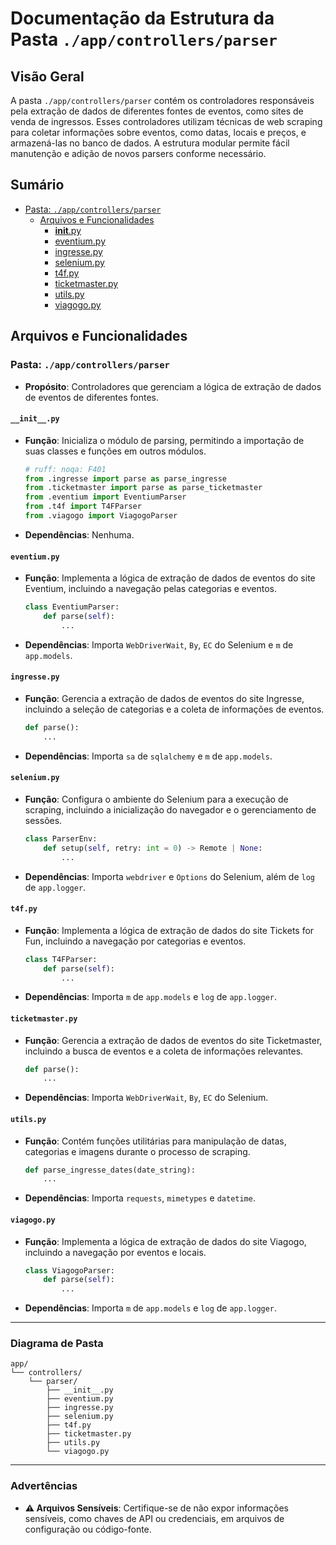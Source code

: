 # Documentação da Estrutura da Pasta `./app/controllers/parser`

## Visão Geral

A pasta `./app/controllers/parser` contém os controladores responsáveis pela extração de dados de diferentes fontes de eventos, como sites de venda de ingressos. Esses controladores utilizam técnicas de web scraping para coletar informações sobre eventos, como datas, locais e preços, e armazená-las no banco de dados. A estrutura modular permite fácil manutenção e adição de novos parsers conforme necessário.

## Sumário

- [Pasta: `./app/controllers/parser`](#pasta-appparser)
  - [Arquivos e Funcionalidades](#arquivos-e-funcionalidades)
    - [__init__.py](#__init__.py)
    - [eventium.py](#eventium.py)
    - [ingresse.py](#ingresse.py)
    - [selenium.py](#selenium.py)
    - [t4f.py](#t4f.py)
    - [ticketmaster.py](#ticketmaster.py)
    - [utils.py](#utils.py)
    - [viagogo.py](#viagogo.py)

## Arquivos e Funcionalidades

### Pasta: `./app/controllers/parser`

- **Propósito**: Controladores que gerenciam a lógica de extração de dados de eventos de diferentes fontes.

#### `__init__.py`

- **Função**: Inicializa o módulo de parsing, permitindo a importação de suas classes e funções em outros módulos.
  
  ```python
  # ruff: noqa: F401
  from .ingresse import parse as parse_ingresse
  from .ticketmaster import parse as parse_ticketmaster
  from .eventium import EventiumParser
  from .t4f import T4FParser
  from .viagogo import ViagogoParser
  ```

- **Dependências**: Nenhuma.

#### `eventium.py`

- **Função**: Implementa a lógica de extração de dados de eventos do site Eventium, incluindo a navegação pelas categorias e eventos.
  
  ```python
  class EventiumParser:
      def parse(self):
          ...
  ```

- **Dependências**: Importa `WebDriverWait`, `By`, `EC` do Selenium e `m` de `app.models`.

#### `ingresse.py`

- **Função**: Gerencia a extração de dados de eventos do site Ingresse, incluindo a seleção de categorias e a coleta de informações de eventos.
  
  ```python
  def parse():
      ...
  ```

- **Dependências**: Importa `sa` de `sqlalchemy` e `m` de `app.models`.

#### `selenium.py`

- **Função**: Configura o ambiente do Selenium para a execução de scraping, incluindo a inicialização do navegador e o gerenciamento de sessões.
  
  ```python
  class ParserEnv:
      def setup(self, retry: int = 0) -> Remote | None:
          ...
  ```

- **Dependências**: Importa `webdriver` e `Options` do Selenium, além de `log` de `app.logger`.

#### `t4f.py`

- **Função**: Implementa a lógica de extração de dados do site Tickets for Fun, incluindo a navegação por categorias e eventos.
  
  ```python
  class T4FParser:
      def parse(self):
          ...
  ```

- **Dependências**: Importa `m` de `app.models` e `log` de `app.logger`.

#### `ticketmaster.py`

- **Função**: Gerencia a extração de dados de eventos do site Ticketmaster, incluindo a busca de eventos e a coleta de informações relevantes.
  
  ```python
  def parse():
      ...
  ```

- **Dependências**: Importa `WebDriverWait`, `By`, `EC` do Selenium.

#### `utils.py`

- **Função**: Contém funções utilitárias para manipulação de datas, categorias e imagens durante o processo de scraping.
  
  ```python
  def parse_ingresse_dates(date_string):
      ...
  ```

- **Dependências**: Importa `requests`, `mimetypes` e `datetime`.

#### `viagogo.py`

- **Função**: Implementa a lógica de extração de dados do site Viagogo, incluindo a navegação por eventos e locais.
  
  ```python
  class ViagogoParser:
      def parse(self):
          ...
  ```

- **Dependências**: Importa `m` de `app.models` e `log` de `app.logger`.

---

### Diagrama de Pasta

```
app/
└── controllers/
    └── parser/
        ├── __init__.py
        ├── eventium.py
        ├── ingresse.py
        ├── selenium.py
        ├── t4f.py
        ├── ticketmaster.py
        ├── utils.py
        └── viagogo.py
```

---

### Advertências

- **⚠️ Arquivos Sensíveis**: Certifique-se de não expor informações sensíveis, como chaves de API ou credenciais, em arquivos de configuração ou código-fonte.

